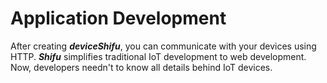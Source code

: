 # Application Development

After creating ***deviceShifu***, you can communicate with your devices using HTTP. ***Shifu*** simplifies traditional IoT development to web development. Now, developers needn't to know all details behind IoT devices.
